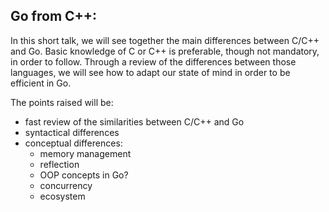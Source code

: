 ## Go from C++:

In this short talk, we will see together the main differences between C/C++
and Go. Basic knowledge of C or C++ is preferable, though not mandatory, in
order to follow. Through a review of the differences between those languages,
we will see how to adapt our state of mind in order to be efficient in Go.

The points raised will be:

 - fast review of the similarities between C/C++ and Go
 - syntactical differences
 - conceptual differences:
   - memory management
   - reflection
   - OOP concepts in Go?
   - concurrency
   - ecosystem
